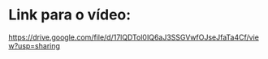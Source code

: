 # Link para o vídeo: 
https://drive.google.com/file/d/17lQDTol0IQ6aJ3SSGVwfOJseJfaTa4Cf/view?usp=sharing

